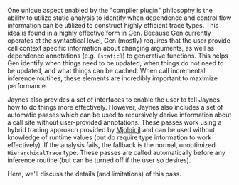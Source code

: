 One unique aspect enabled by the "compiler plugin" philosophy is the ability to utilize static analysis to identify when dependence and control flow information can be utilized to construct highly efficient trace types. This idea is found in a highly effective form in Gen. Because Gen currently operates at the syntactical level, Gen (mostly) requires that the user provide call context specific information about changing arguments, as well as dependence annotations (e.g. `(static)`) to generative functions. This helps Gen identify when things need to be updated, when things do not need to be updated, and what things can be cached. When call incremental inference routines, these elements are incredibly important to maximize performance.

Jaynes also provides a set of interfaces to enable the user to tell Jaynes how to do things more effectively. However, Jaynes also includes a set of automatic passes which can be used to recursively derive information about a call site without user-provided annotations. These passes work using a hybrid tracing approach provided by [Mjolnir.jl](https://github.com/MikeInnes/Mjolnir.jl) and can be used without knowledge of runtime values (but do require type information to work effectively). If the analysis fails, the fallback is the normal, unoptimized `HierarchicalTrace` type. These passes are called automatically before any inference routine (but can be turned off if the user so desires).

Here, we'll discuss the details (and limitations) of this pass.

